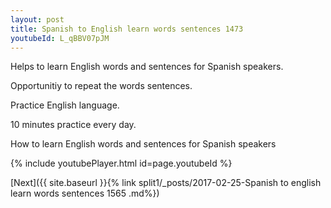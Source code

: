 ```yaml
---
layout: post
title: Spanish to English learn words sentences 1473 
youtubeId: L_qBBV07pJM
---
```

 
 
Helps to learn English words and sentences for Spanish speakers.

Opportunitiy to repeat the words sentences. 

Practice English language. 
 
10 minutes practice every day. 
 
How to learn English words and sentences for Spanish speakers 
 
{% include youtubePlayer.html id=page.youtubeId %}
 
 
[Next]({{ site.baseurl }}{% link  split1/_posts/2017-02-25-Spanish to english learn words sentences 1565 .md%})
 

